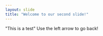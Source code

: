 ```yaml
---
layout: slide
title: "Welcome to our second slide!"
---
```

"This is a test"
Use the left arrow to go back!
